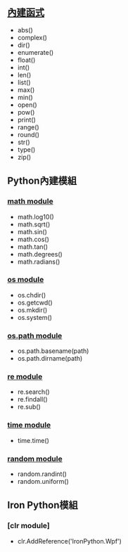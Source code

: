 
## [內建函式](https://docs.python.org/3/library/functions.html)
- abs()
- complex()
- dir()
- enumerate()
- float()
- int()
- len()
- list()
- max()
- min()
- open()
- pow()
- print()
- range()
- round()
- str()
- type()
- zip()

## Python內建模組

### [math module](https://docs.python.org/3/library/math.html)
- math.log10()
- math.sqrt()
- math.sin()
- math.cos()
- math.tan()
- math.degrees()
- math.radians()

### [os module](https://docs.python.org/3/library/os.html)
- os.chdir()
- os.getcwd()
- os.mkdir()
- os.system()

### [os.path module](https://docs.python.org/3/library/os.path.html)
- os.path.basename(path)
- os.path.dirname(path)

### [re module](https://docs.python.org/3/library/re.html)
- re.search()
- re.findall()
- re.sub()

### [time module](https://docs.python.org/3/library/time.html)
- time.time()

### [random module](https://docs.python.org/3/library/random.html)
- random.randint()
- random.uniform()

## Iron Python模組
### [clr module]
- clr.AddReference('IronPython.Wpf')
